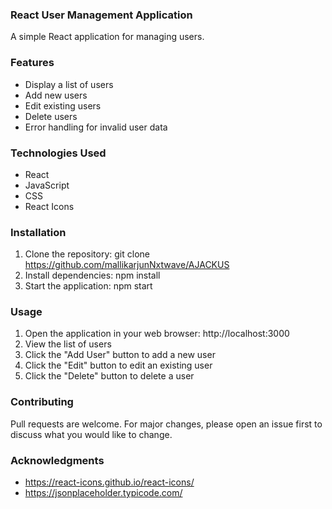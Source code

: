 ### React User Management Application
A simple React application for managing users.

### Features
- Display a list of users
- Add new users
- Edit existing users
- Delete users
- Error handling for invalid user data

### Technologies Used
- React
- JavaScript
- CSS
- React Icons

### Installation
1. Clone the repository: git clone https://github.com/mallikarjunNxtwave/AJACKUS
2. Install dependencies: npm install
3. Start the application: npm start

### Usage

1. Open the application in your web browser: http://localhost:3000
2. View the list of users
3. Click the "Add User" button to add a new user
4. Click the "Edit" button to edit an existing user
5. Click the "Delete" button to delete a user

### Contributing

Pull requests are welcome. For major changes, please open an issue first to discuss what you would like to change.


### Acknowledgments

- https://react-icons.github.io/react-icons/
- https://jsonplaceholder.typicode.com/
